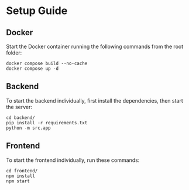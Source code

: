 # Setup Guide

## Docker
Start the Docker container running the following commands from the root folder:
```
docker compose build --no-cache
docker compose up -d
```

## Backend
To start the backend individually, first install the dependencies, then start the server:
```
cd backend/
pip install -r requirements.txt
python -m src.app
```

## Frontend
To start the frontend individually, run these commands:
```
cd frontend/
npm install
npm start
```
